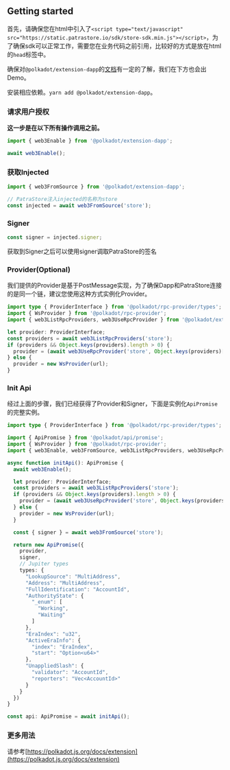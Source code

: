 ## Getting started

首先，请确保您在html中引入了`<script type="text/javascript" src="https://static.patrastore.io/sdk/store-sdk.min.js"></script>`，为了确保sdk可以正常工作，需要您在业务代码之前引用，比较好的方式是放在html的`head`标签中。

确保对`@polkadot/extension-dapp`的[文档](https://polkadot.js.org/docs/extension)有一定的了解，我们在下方也会出Demo。

安装相应依赖。`yarn add @polkadot/extension-dapp`。


### 请求用户授权

**这一步是在以下所有操作调用之前。**

```typescript
import { web3Enable } from '@polkadot/extension-dapp';

await web3Enable();
```

### 获取Injected

```typescript
import { web3FromSource } from '@polkadot/extension-dapp';

// PatraStore注入injected的名称为store
const injected = await web3FromSource('store');
```

### Signer

```typescript
const signer = injected.signer;
```
获取到Signer之后可以使用signer调取PatraStore的签名

### Provider(Optional)

我们提供的Provider是基于PostMessage实现，为了确保Dapp和PatraStore连接的是同一个链，建议您使用这种方式实例化Provider。

```typescript
import type { ProviderInterface } from '@polkadot/rpc-provider/types';
import { WsProvider } from '@polkadot/rpc-provider';
import { web3ListRpcProviders, web3UseRpcProvider } from '@polkadot/extension-dapp';

let provider: ProviderInterface;
const providers = await web3ListRpcProviders('store');
if (providers && Object.keys(providers).length > 0) {
  provider = (await web3UseRpcProvider('store', Object.keys(providers)[0])).provider;
} else {
  provider = new WsProvider(url);
}
```

### Init Api

经过上面的步骤，我们已经获得了Provider和Signer，下面是实例化`ApiPromise`的完整实例。

```typescript
import type { ProviderInterface } from '@polkadot/rpc-provider/types';

import { ApiPromise } from '@polkadot/api/promise';
import { WsProvider } from '@polkadot/rpc-provider';
import { web3Enable, web3FromSource, web3ListRpcProviders, web3UseRpcProvider } from '@polkadot/extension-dapp';

async function initApi(): ApiPromise {
  await web3Enable();

  let provider: ProviderInterface;
  const providers = await web3ListRpcProviders('store');
  if (providers && Object.keys(providers).length > 0) {
    provider = (await web3UseRpcProvider('store', Object.keys(providers)[0])).provider;
  } else {
    provider = new WsProvider(url);
  }

  const { signer } = await web3FromSource('store');

  return new ApiPromise({
    provider,
    signer,
    // Jupiter types
    types: {
      "LookupSource": "MultiAddress",
      "Address": "MultiAddress",
      "FullIdentification": "AccountId",
      "AuthorityState": {
        "_enum": [
          "Working",
          "Waiting"
        ]
      },
      "EraIndex": "u32",
      "ActiveEraInfo": {
        "index": "EraIndex",
        "start": "Option<u64>"
      },
      "UnappliedSlash": {
        "validator": "AccountId",
        "reporters": "Vec<AccountId>"
      }
    }
  })
}

const api: ApiPromise = await initApi();
```

### 更多用法

请参考[https://polkadot.js.org/docs/extension](https://polkadot.js.org/docs/extension)